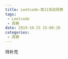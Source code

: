 ```yaml
---
title: Leetcode-第11场双周赛
tags:
 - Leetcode
 - 周赛
date: 2019-10-25 15:00:10
categories:
 - 周赛
---
```


待补充

<!--more-->